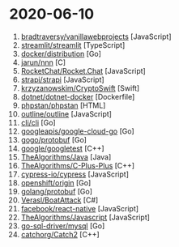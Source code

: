 # 2020-06-10

1. [bradtraversy/vanillawebprojects](https://github.com/bradtraversy/vanillawebprojects "Mini projects built with HTML5, CSS & JavaScript. No frameworks or libraries") [JavaScript]
2. [streamlit/streamlit](https://github.com/streamlit/streamlit "Streamlit — The fastest way to build custom ML tools") [TypeScript]
3. [docker/distribution](https://github.com/docker/distribution "The Docker toolset to pack, ship, store, and deliver content") [Go]
4. [jarun/nnn](https://github.com/jarun/nnn "n³ The missing terminal file manager for X.") [C]
5. [RocketChat/Rocket.Chat](https://github.com/RocketChat/Rocket.Chat "The ultimate Free Open Source Solution for team communications.") [JavaScript]
6. [strapi/strapi](https://github.com/strapi/strapi "🚀 Open source Node.js Headless CMS to easily build customisable APIs") [JavaScript]
7. [krzyzanowskim/CryptoSwift](https://github.com/krzyzanowskim/CryptoSwift "CryptoSwift is a growing collection of standard and secure cryptographic algorithms implemented in Swift") [Swift]
8. [dotnet/dotnet-docker](https://github.com/dotnet/dotnet-docker "Docker images for .NET Core and the .NET Core Tools.") [Dockerfile]
9. [phpstan/phpstan](https://github.com/phpstan/phpstan "PHP Static Analysis Tool - discover bugs in your code without running it!") [HTML]
10. [outline/outline](https://github.com/outline/outline "The fastest wiki and knowledge base for growing teams. Beautiful, feature rich, and markdown compatible.") [JavaScript]
11. [cli/cli](https://github.com/cli/cli "GitHub’s official command line tool") [Go]
12. [googleapis/google-cloud-go](https://github.com/googleapis/google-cloud-go "Google Cloud Client Libraries for Go.") [Go]
13. [gogo/protobuf](https://github.com/gogo/protobuf "Protocol Buffers for Go with Gadgets") [Go]
14. [google/googletest](https://github.com/google/googletest "Googletest - Google Testing and Mocking Framework") [C++]
15. [TheAlgorithms/Java](https://github.com/TheAlgorithms/Java "All Algorithms implemented in Java") [Java]
16. [TheAlgorithms/C-Plus-Plus](https://github.com/TheAlgorithms/C-Plus-Plus "All Algorithms implemented in C++") [C++]
17. [cypress-io/cypress](https://github.com/cypress-io/cypress "Fast, easy and reliable testing for anything that runs in a browser.") [JavaScript]
18. [openshift/origin](https://github.com/openshift/origin "Images for OpenShift 3 and 4 - see openshift/okd for more") [Go]
19. [golang/protobuf](https://github.com/golang/protobuf "Go support for Google's protocol buffers") [Go]
20. [Verasl/BoatAttack](https://github.com/Verasl/BoatAttack "Demo Project using the Universal RP from Unity3D") [C#]
21. [facebook/react-native](https://github.com/facebook/react-native "A framework for building native apps with React.") [JavaScript]
22. [TheAlgorithms/Javascript](https://github.com/TheAlgorithms/Javascript "A repository for All algorithms implemented in Javascript (for educational purposes only)") [JavaScript]
23. [go-sql-driver/mysql](https://github.com/go-sql-driver/mysql "Go MySQL Driver is a MySQL driver for Go's (golang) database/sql package") [Go]
24. [catchorg/Catch2](https://github.com/catchorg/Catch2 "A modern, C++-native, header-only, test framework for unit-tests, TDD and BDD - using C++11, C++14, C++17 and later (or C++03 on the Catch1.x branch)") [C++]
